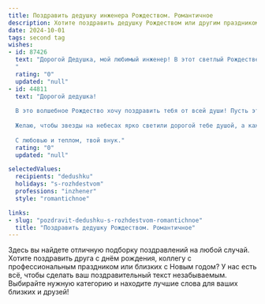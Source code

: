 ```yaml
---
title: Поздравить дедушку инженера Рождеством. Романтичное
description: Хотите поздравить дедушку Рождеством или другим праздником? Наш ИИ создаст незабываемое поздравление, а вы обязательно выделитесь среди других.  
date: 2024-10-01
tags: second tag
wishes:
- id: 87426
  text: "Дорогой Дедушка, мой любимый инженер! В этот светлый Рождественский вечер, когда звезды особенно ярко светятся, я хочу сказать тебе, как сильно тебя люблю. Твоя душа, такая же крепкая и надежная, как творения твоих рук,  пронизана теплом и нежностью.  Пусть Рождественская звезда озарит твой путь счастьем и уютом, а этот праздник наполнит твое сердце безграничной радостью и любовью.  С Рождеством!
  "
  rating: "0"
  updated: "null"
- id: 44811
  text: "Дорогой дедушка!
  
  В это волшебное Рождество хочу поздравить тебя от всей души! Пусть этот особенный день принесет непередаваемую радость и уют в твою жизнь. Как настоящий инженер, ты всегда создавал крепкие отношения и стройные планы, и именно благодаря твоей мудрости и заботе мы можем наслаждаться каждым мгновением вместе.
  
  Желаю, чтобы звезды на небесах ярко светили дорогой тебе душой, а каждый миг был наполнен счастьем и любовью. Пусть рядом будут близкие, а в сердце – тепло и свет, как в ярком рождественском свете.
  
  С любовью и теплом, твой внук."
  rating: "0"
  updated: "null"

selectedValues:
  recipients: "dedushku"
  holidays: "s-rozhdestvom"
  professions: "inzhener"
  style: "romantichnoe"

links:
- slug: "pozdravit-dedushku-s-rozhdestvom-romantichnoe"
  title: "Поздравить дедушку Рождеством. Романтичное"
---
```


Здесь вы найдете отличную подборку поздравлений на любой случай.
Хотите поздравить друга с днём рождения, коллегу с профессиональным праздником или близких с Новым годом? У нас есть всё, чтобы сделать ваш поздравительный текст незабываемым. Выбирайте нужную категорию и находите лучшие слова для ваших близких и друзей!
